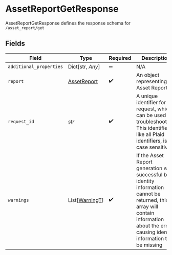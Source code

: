 # AssetReportGetResponse

AssetReportGetResponse defines the response schema for `/asset_report/get`


## Fields

| Field                                                                                                                                                                                      | Type                                                                                                                                                                                       | Required                                                                                                                                                                                   | Description                                                                                                                                                                                |
| ------------------------------------------------------------------------------------------------------------------------------------------------------------------------------------------ | ------------------------------------------------------------------------------------------------------------------------------------------------------------------------------------------ | ------------------------------------------------------------------------------------------------------------------------------------------------------------------------------------------ | ------------------------------------------------------------------------------------------------------------------------------------------------------------------------------------------ |
| `additional_properties`                                                                                                                                                                    | Dict[str, *Any*]                                                                                                                                                                           | :heavy_minus_sign:                                                                                                                                                                         | N/A                                                                                                                                                                                        |
| `report`                                                                                                                                                                                   | [AssetReport](../../models/shared/assetreport.md)                                                                                                                                          | :heavy_check_mark:                                                                                                                                                                         | An object representing an Asset Report                                                                                                                                                     |
| `request_id`                                                                                                                                                                               | *str*                                                                                                                                                                                      | :heavy_check_mark:                                                                                                                                                                         | A unique identifier for the request, which can be used for troubleshooting. This identifier, like all Plaid identifiers, is case sensitive.                                                |
| `warnings`                                                                                                                                                                                 | List[[WarningT](../../models/shared/warningt.md)]                                                                                                                                          | :heavy_check_mark:                                                                                                                                                                         | If the Asset Report generation was successful but identity information cannot be returned, this array will contain information about the errors causing identity information to be missing |